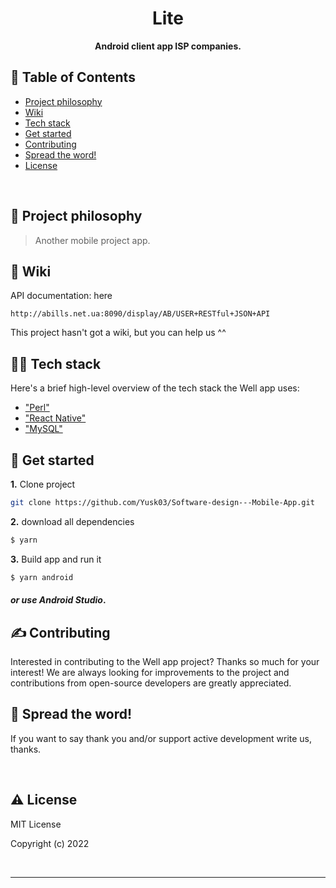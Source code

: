 <div align="center">
  <h1>Lite</h1>
  <p>
    <strong>Android client app ISP companies.</strong>
  </p>
</div>


## 🚩 Table of Contents

- [Project philosophy](#-project-philosophy)
- [Wiki](#-wiki)
- [Tech stack](#-tech-stack)
- [Get started](#-get-started)
- [Contributing](#-contributing)
- [Spread the word!](#-spread-the-word)
- [License](#-license)

<br />

## 🧐 Project philosophy

> Another mobile project app.


## 📒 Wiki

API documentation: here

```
http://abills.net.ua:8090/display/AB/USER+RESTful+JSON+API
```

This project hasn't got a wiki, but you can help us ^^

## 👨‍💻 Tech stack

Here's a brief high-level overview of the tech stack the Well app uses:

- ["Perl"](https://www.perl.org/)
- ["React Native"](https://reactnative.dev/)
- ["MySQL"](https://www.mysql.com/)

## 🎉 Get started

**1.** Clone project
```bash
git clone https://github.com/Yusk03/Software-design---Mobile-App.git
```
**2.** download all dependencies
```bash
$ yarn
```
**3.** Build app and run it
```bash
$ yarn android
```

#### *or use Android Studio*.

## ✍️ Contributing

Interested in contributing to the Well app project? Thanks so much for your interest! We are always looking for improvements to the project and contributions from open-source developers are greatly appreciated.

## 🌟 Spread the word!

If you want to say thank you and/or support active development write us, thanks.

<br />

## ⚠️ License

MIT License

Copyright (c) 2022

<br />

---